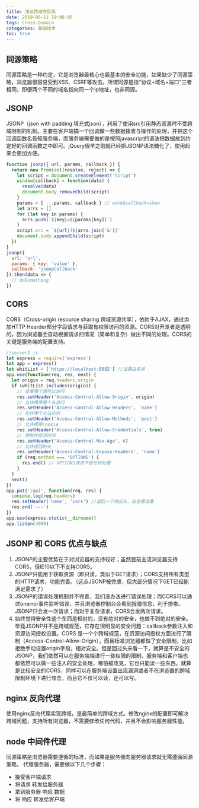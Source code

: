 ```yaml
---
title: 浅谈跨域的实现
date: 2019-06-11 19:06:06
tags: Cross-Domain
categories: 基础技术
toc: true
---
```


## 同源策略
同源策略是一种约定，它是浏览器最核心也最基本的安全功能，如果缺少了同源策略，浏览器很容易受到XSS、CSRF等攻击。所谓同源是指"协议+域名+端口"三者相同，即便两个不同的域名指向同一个ip地址，也非同源。

<!-- more -->

## JSONP
JSONP（json with padding 填充式json），利用了使用src引用静态资源时不受跨域限制的机制。主要在客户端搞一个回调做一些数据接收与操作的处理，并把这个回调函数名告知服务端，而服务端需要做的是按照javascript的语法把数据放到约定好的回调函数之中即可。jQuery很早之前就已经把JSONP语法糖化了，使用起来会更加方便。

```javascript
function jsonp({ url, params, callback }) {
  return new Promise((resolve, reject) => {
    let script = document.createElement('script')
    window[callback] = function(data) {
      resolve(data)
      document.body.removeChild(script)
    }
    params = { ...params, callback } // wd=b&callback=show
    let arrs = []
    for (let key in params) {
      arrs.push(`${key}=${params[key]}`)
    }
    script.src = `${url}?${arrs.join('&')}`
    document.body.appendChild(script)
  })
}
jsonp({
  url: 'url',
  params: { key: 'value' },
  callback: 'jsonpCallback'
}).then(data => {
  // doSomething
})
```

## CORS
CORS（Cross-origin resource sharing 跨域资源共享），依附于AJAX，通过添加HTTP Hearder部分字段请求与获取有权限访问的资源。CORS对开发者是透明的，因为浏览器会自动根据请求的情况（简单和复杂）做出不同的处理。CORS的关键是服务端的配置支持。

```javascript
//server2.js
let express = require('express')
let app = express()
let whitList = ['https://localhost:8082'] //设置白名单
app.use(function(req, res, next) {
  let origin = req.headers.origin
  if (whitList.includes(origin)) {
    // 设置哪个源可以访问
    res.setHeader('Access-Control-Allow-Origin', origin)
    // 允许携带哪个头访问
    res.setHeader('Access-Control-Allow-Headers', 'name')
    // 允许哪个方法访问
    res.setHeader('Access-Control-Allow-Methods', 'post')
    // 允许携带cookie
    res.setHeader('Access-Control-Allow-Credentials', true)
    // 预检的存活时间
    res.setHeader('Access-Control-Max-Age', 6)
    // 允许返回的头
    res.setHeader('Access-Control-Expose-Headers', 'name')
    if (req.method === 'OPTIONS') {
      res.end() // OPTIONS请求不做任何处理
    }
  }
  next()
})
app.put('/api', function(req, res) {
  console.log(req.headers)
  res.setHeader('name', 'cors') //返回一个响应头，后台需设置
  res.end('---')
})
app.use(express.static(__dirname))
app.listen(4000)

```

## JSONP 和 CORS 优点与缺点
1. JSONP的主要优势在于对浏览器的支持较好；虽然目前主流浏览器支持CORS，但IE10以下不支持CORS。
2. JSONP只能用于获取资源（即只读，类似于GET请求）；CORS支持所有类型的HTTP请求，功能完善。（这点JSONP被完虐，但大部分情况下GET已经能满足需求了）
3. JSONP的错误处理机制并不完善，我们没办法进行错误处理；而CORS可以通过onerror事件监听错误，并且浏览器控制台会看到报错信息，利于排查。JSONP只会发一次请求；而对于复杂请求，CORS会发两次请求。
4. 始终觉得安全性这个东西是相对的，没有绝对的安全，也做不到绝对的安全。毕竟JSONP并不是跨域规范，它存在很明显的安全问题：callback参数注入和资源访问授权设置。CORS 是一个个跨域规范，在资源访问授权方面进行了限制（Access-Control-Allow-Origin），而且标准浏览器都做了安全限制，比如拒绝手动设置origin字段，相对安全。但是回过头来看一下，就算是不安全的JSONP，我们依然可以在服务端端进行一些权限的限制，服务端和客户端也都依然可以做一些注入的安全处理，哪怕被攻克，它也只能读一些东西。就算是比较安全的CORS，同样可以在服务端设置出现漏洞或者不在浏览器的跨域限制环境下进行攻击，而且它不仅可以读，还可以写。

## nginx 反向代理
使用nginx反向代理实现跨域，是最简单的跨域方式。修改nginx的配置即可解决跨域问题，支持所有浏览器，不需要修改任何代码，并且不会影响服务器性能。

## node 中间件代理
同源策略是浏览器需要遵循的标准，而如果是服务器向服务器请求就无需遵循同源策略。 代理服务器，需要做以下几个步骤：
- 接受客户端请求
- 将请求 转发给服务器
- 拿到服务器 响应 数据
- 将 响应 转发给客户端